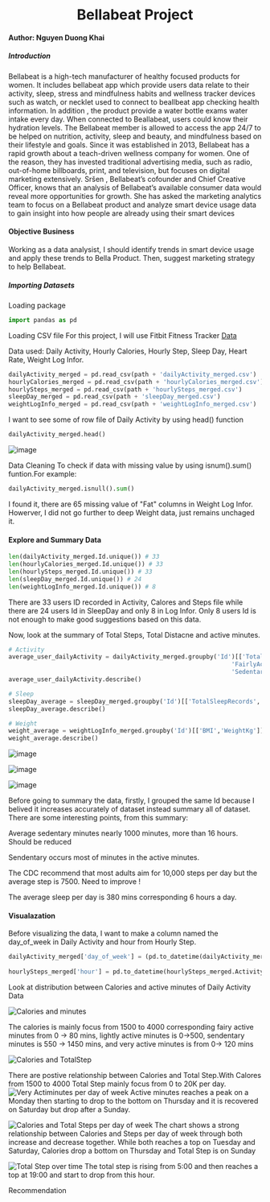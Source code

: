 <h1 align="center">Bellabeat Project</h1>

#### Author: Nguyen Duong Khai

##### Introduction

Bellabeat is a high-tech manufacturer of healthy focused products for women. It includes bellabeat app which provide users data relate to their activity, sleep, stress and mindfulness habits and wellness tracker devices such as watch, or necklet used to connect to beallbeat app checking health information. In addition , the product provide a water bottle exams water intake every day. When connected to Beallabeat, users could know their hydration levels. The Bellabeat member is allowed to access the app  24/7 to be helped on nutrition, activity, sleep and beauty, and mindfulness based on their lifestyle and goals. Since it was established in 2013, Bellabeat has a rapid growth about a teach-driven wellness company for women. One of the reason, they has invested traditional advertising media, such as radio, out-of-home billboards, print, and television, but focuses on digital marketing extensively. Sršen , Bellabeat’s cofounder and Chief Creative Officer, knows that an analysis of Bellabeat’s available consumer data would reveal more opportunities for growth. She has asked the marketing analytics team to focus on a Bellabeat product and analyze smart device usage data to gain insight into how people are already using their smart devices

#### Objective Business
Working as a data analysist, I should identify trends in smart device usage and apply these trends to Bella Product. Then, suggest marketing strategy to help Bellabeat.
##### Importing Datasets 
Loading package

``` Python
import pandas as pd
```
Loading CSV file
 For this project, I will use Fitbit Fitness Tracker [Data](https://www.kaggle.com/arashnic/fitbit)
 
Data used: Daily Activity, Hourly Calories, Hourly Step, Sleep Day, Heart Rate, Weight Log Infor.

``` Python
dailyActivity_merged = pd.read_csv(path + 'dailyActivity_merged.csv')
hourlyCalories_merged = pd.read_csv(path + 'hourlyCalories_merged.csv')
hourlySteps_merged = pd.read_csv(path + 'hourlySteps_merged.csv')
sleepDay_merged = pd.read_csv(path + 'sleepDay_merged.csv')
weightLogInfo_merged = pd.read_csv(path + 'weightLogInfo_merged.csv')
```
I want to see some of row file of Daily Activity by using head() function
``` Python
dailyActivity_merged.head()
```
![image](https://user-images.githubusercontent.com/58326661/158985838-2aee9f07-a6fc-44f4-887a-e46f3ecf15ca.png)

Data Cleaning
To check if data with missing value by using isnum().sum() funtion.For example:
```Python
dailyActivity_merged.isnull().sum()
```
I found it, there are 65 missing value of "Fat" columns in Weight Log Infor. Howerver, I did not go further to deep Weight data, just remains unchaged it.

#### Explore and Summary Data
```Python
len(dailyActivity_merged.Id.unique()) # 33
len(hourlyCalories_merged.Id.unique()) # 33
len(hourlySteps_merged.Id.unique()) # 33
len(sleepDay_merged.Id.unique()) # 24
len(weightLogInfo_merged.Id.unique()) # 8
```
There are 33 users ID recorded in Activity, Calores and Steps file while there are 24 users Id in SleepDay and only 8 in Log Infor. Only 8 users Id is not enough to make good suggestions based on this data.




Now, look at the summary of Total Steps, Total Distacne and active minutes.
``` Python
# Activity
average_user_dailyActivity = dailyActivity_merged.groupby('Id')[['TotalSteps','TotalDistance','VeryActiveMinutes',
                                                              'FairlyActiveMinutes','LightlyActiveMinutes',
                                                              'SedentaryMinutes','Calories']].mean()
average_user_dailyActivity.describe()

# Sleep
sleepDay_average = sleepDay_merged.groupby('Id')[['TotalSleepRecords', 'TotalMinutesAsleep','TotalTimeInBed']].mean()
sleepDay_average.describe()

# Weight
weight_average = weightLogInfo_merged.groupby('Id')[['BMI','WeightKg']].mean()
weight_average.describe()
```
 
 ![image](https://user-images.githubusercontent.com/58326661/159144048-cf502323-33e2-407a-b09b-79ee307fc4a9.png)
 
 ![image](https://user-images.githubusercontent.com/58326661/159145511-14ce2240-7a08-49be-af3e-979f5ae034a7.png)
 
 ![image](https://user-images.githubusercontent.com/58326661/159144152-3c4c49e3-08b5-418a-a915-80414fc90675.png)     


Before going to summary the data, firstly, I grouped the same Id because I belived it increases accurately of dataset instead summary all of dataset.
There are some interesting points, from this summary:

 Average sedentary minutes nearly 1000 minutes, more than 16 hours. Should be reduced

 Sendentary occurs most of minutes in the active minutes.

 The CDC recommend that most adults aim for 10,000 steps per day but the average step is 7500. Need to improve !

 The average sleep per day is 380 mins corresponding 6 hours a day. 


#### Visualazation

Before visualizing the data, I want to make a column named the day_of_week in Daily Activity and hour from Hourly Step.
```Python
dailyActivity_merged['day_of_week'] = (pd.to_datetime(dailyActivity_merged.ActivityDate)
                                                                          .dt.dayofweek) 
hourlySteps_merged['hour'] = pd.to_datetime(hourlySteps_merged.ActivityHour).dt.hour
```

Look at distribution between Calories and active minutes of Daily Activity Data

![Calories and minutes](https://user-images.githubusercontent.com/58326661/159021203-ff84030d-a172-40c1-84ee-3ca1906a0394.png)


The calories is mainly focus from 1500 to 4000 corresponding fairy active minutes from 0 -> 80 mins, lightly active minutes is 0->500, sendentary minutes is 550 -> 1450 mins, and very active minutes is from 0-> 120 mins 

![Calories and TotalStep](https://user-images.githubusercontent.com/58326661/159027233-50c27c0b-d99f-4903-867b-58eb66cf2a60.png)

There are postive relationship between Calories and Total Step.With Calores from 1500 to 4000 Total Step mainly focus from 0 to 20K per day.
![Very Actiminutes per day of week](https://user-images.githubusercontent.com/58326661/159218449-825019d3-30d3-4ff5-bb57-fb84d9572fe6.png)
Active minutes reaches a peak on a Monday then starting to drop to the bottom on Thursday and it is recovered on Saturday but drop after a Sunday.

![Calories and Total Steps per day of week](https://user-images.githubusercontent.com/58326661/159219155-fe6c48dd-9a0c-4e9d-8165-ed0810e549d1.png)
The chart shows a strong relationship between Calories and Steps per day of week through both increase and decrease together. While both reaches a top on Tuesday and Saturday, Calories drop a bottom on Thursday and Total Step is on Sunday


![Total Step  over time](https://user-images.githubusercontent.com/58326661/159219240-d8dae87b-0bae-4302-a144-8f6fab5b6068.png)
The total step is rising from 5:00 and then reaches a top at 19:00 and start to drop from this hour.

Recommendation



